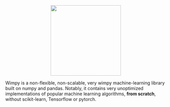 <div align = center>
<a href = "github.com/plugyawn"><img width="220px" height="220px" src= "https://user-images.githubusercontent.com/76529011/171129090-0d978727-e97c-492b-90d3-69db1196cc1b.png"></a>
</div>

Wimpy is a non-flexible, non-scalable, very wimpy machine-learning library built on numpy and pandas.  Notably, it contains very unoptimized implementations of popular machine learning algorithms, **from scratch**, without scikit-learn, Tensorflow or pytorch.

